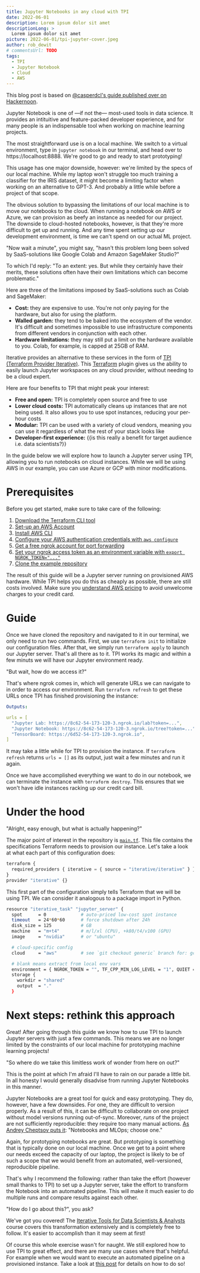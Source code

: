 ```yaml
---
title: Jupyter Notebooks in any cloud with TPI
date: 2022-06-01
description: Lorem ipsum dolor sit amet
descriptionLong: >
  Lorem ipsum dolor sit amet
picture: 2022-06-01/tpi-jupyter-cover.jpeg
author: rob_dewit
# commentsUrl: TODO
tags:
  - TPI
  - Jupyter Notebook
  - Cloud
  - AWS
---
```


<admon type="info">

This blog post is based on
[@casperdcl's guide published over on Hackernoon](https://hackernoon.com/using-jupytertensorboard-in-any-cloud-with-one-command).

</admon>

Jupyter Notebook is one of —if not the— most-used tools in data science. It
provides an intituitive and feature-packed developer experience, and for many
people is an indispensable tool when working on machine learning projects.

The most straightforward use is on a local machine. We switch to a virtual
environment, type in `jupyter notebook` in our terminal, and head over to
https://localhost:8888. We're good to go and ready to start prototyping!

This usage has one major downside, however: we're limited by the specs of our
local machine. While my laptop won't struggle too much training a classifier for
the IRIS dataset, it might become a limiting factor when working on an
alternative to GPT-3. And probably a little while before a project of that
scope.

The obvious solution to bypassing the limitations of our local machine is to
move our notebooks to the cloud. When running a notebook on AWS or Azure, we can
provision as beefy an instance as needed for our project. The downside to
cloud-hosted notebooks, however, is that they're more difficult to get up and
running. And any time spent setting up our development environment, is time we
can't spend on our actual ML project.

"Now wait a minute", you might say, "hasn't this problem long been solved by
SaaS-solutions like Google Colab and Amazon SageMaker Studio?"

To which I'd reply: "To an extent: yes. But while they certainly have their
merits, these solutions often have their own limitations which can become
problematic."

Here are three of the limitations imposed by SaaS-solutions such as Colab and
SageMaker:

- **Cost:** they are expensive to use. You're not only paying for the hardware,
  but also for using the platform.
- **Walled garden:** they tend to be baked into the ecosystem of the vendor.
  It's difficult and sometimes impossible to use infrastructure components from
  different vendors in conjunction with each other.
- **Hardware limitations:** they may still put a limit on the hardware available
  to you. Colab, for example, is capped at 25GB of RAM.

Iterative provides an alternative to these services in the form of
[TPI (Terraform Provider Iterative)](https://github.com/iterative/terraform-provider-iterative).
This [Terraform](https://www.terraform.io/) plugin gives us the ability to
easily launch Jupyter workspaces on any cloud provider, without needing to be a
cloud expert.

Here are four benefits to TPI that might peak your interest:

- **Free and open:** TPI is completely open source and free to use
- **Lower cloud costs:** TPI automatically cleans up instances that are not
  being used. It also allows you to use spot instances, reducing your per-hour
  costs
- **Modular:** TPI can be used with a variety of cloud vendors, meaning you can
  use it regardless of what the rest of your stack looks like
- **Developer-first experience:** {{is this really a benefit for target audience
  i.e. data scientists?}}

In the guide below we will explore how to launch a Jupyter server using TPI,
allowing you to run notebooks on cloud instances. While we will be using AWS in
our example, you can use Azure or GCP with minor modifications.

# Prerequisites

Before you get started, make sure to take care of the following:

1. [Download the Terraform CLI tool](https://www.terraform.io/downloads)
1. [Set-up an AWS Account](https://aws.amazon.com/)
1. [Install AWS CLI](https://docs.aws.amazon.com/cli/latest/userguide/getting-started-install.html)
1. [Configure your AWS authentication credentials with `aws configure`](https://docs.aws.amazon.com/cli/latest/userguide/cli-configure-files.html)
1. [Get a free ngrok account for port forwarding](https://ngrok.com/)
1. [Set your ngrok access token as an environment variable with `export NGROK_TOKEN="..."`](https://www.twilio.com/blog/2017/01/how-to-set-environment-variables.html)
1. [Clone the example repository](https://github.com/iterative/blog-tpi-jupyter)

<admon type="warn">

The result of this guide will be a Jupyter server running on provisioned AWS
hardware. While TPI helps you do this as cheaply as possible, there are still
costs involved. Make sure you
[understand AWS pricing](https://aws.amazon.com/ec2/pricing/) to avoid unwelcome
charges to your credit card.

</admon>

# Guide

Once we have cloned the repository and navigated to it in our terminal, we only
need to run two commands. First, we use `terraform init` to initialize our
configuration files. After that, we simply run `terraform apply` to launch our
Jupyter server. That's all there as to it. TPI works its magic and within a few
minuts we will have our Jupyter environment ready.

"But wait, how do we access it?"

That's where ngrok comes in, which will generate URLs we can navigate to in
order to access our environment. Run `terraform refresh` to get these URLs once
TPI has finished provisioning the instance:

```yaml
Outputs:

urls = [
  "Jupyter Lab: https://8c62-54-173-120-3.ngrok.io/lab?token=...",
  "Jupyter Notebook: https://8c62-54-173-120-3.ngrok.io/tree?token=...",
  "TensorBoard: https://6d52-54-173-120-3.ngrok.io",
]
```

<admon type="info">

It may take a little while for TPI to provision the instance. If
`terraform refresh` returns `urls = []` as its output, just wait a few minutes
and run it again.

</admon>

Once we have accomplished everything we want to do in our notebook, we can
terminate the instance with `terraform destroy`. This ensures that we won't have
idle instances racking up our credit card bill.

# Under the hood

"Alright, easy enough, but what is actually happening?"

The major point of interest in the repository is
[`main.tf`](https://github.com/iterative/blog-tpi-jupyter/blob/aws/main.tf).
This file contains the specifications Terraform needs to provision our instance.
Let's take a look at what each part of this configuration does:

```python
terraform {
  required_providers { iterative = { source = "iterative/iterative" } }
}
provider "iterative" {}
```

This first part of the configuration simply tells Terraform that we will be
using TPI. We can consider it analogous to a package import in Python.

```bash
resource "iterative_task" "jupyter_server" {
  spot      = 0             # auto-priced low-cost spot instance
  timeout   = 24*60*60      # force shutdown after 24h
  disk_size = 125           # GB
  machine   = "m+t4"        # m/l/xl (CPU), +k80/t4/v100 (GPU)
  image     = "nvidia"      # or "ubuntu"

  # cloud-specific config
  cloud     = "aws"         # see `git checkout generic` branch for: gcp, az, k8s

  # blank means extract from local env vars
  environment = { NGROK_TOKEN = "", TF_CPP_MIN_LOG_LEVEL = "1", QUIET = "1", GITHUB_USER = "username" }
  storage {
    workdir = "shared"
    output  = "."
  }
```

# Next steps: rethink this approach

Great! After going through this guide we know how to use TPI to launch Jupyter
servers with just a few commands. This means we are no longer limited by the
constraints of our local machine for prototyping machine learning projects!

"So where do we take this limitless work of wonder from here on out?"

This is the point at which I'm afraid I'll have to rain on our parade a little
bit. In all honesty I would generally disadvise from running Jupyter Notebooks
in this manner.

Jupyter Notebooks are a great tool for quick and easy prototyping. They do,
however, have a few downsides. For one, they are difficult to version properly.
As a result of this, it can be difficult to collaborate on one project without
model versions running out-of-sync. Moreover, _runs_ of the project are not
sufficiently reproducible: they require too many manual actions.
[As Andrey Cheptsov puts it](https://mlopsfluff.dstack.ai/p/notebooks-and-mlops-choose-one?s=r):
"Notebooks and MLOps; choose one."

Again, for prototyping notebooks are great. But prototyping is something that is
typically done on our local machine. Once we get to a point where our needs
exceed the capacity of our laptop, the project is likely to be of such a scope
that we would benefit from an automated, well-versioned, reproducible pipeline.

That's why I recommend the following: rather than take the effort (however small
thanks to TPI) to set up a Jupyter server, take the effort to transform the
Notebook into an automated pipeline. This will make it much easier to do
multiple runs and compare results against each other.

"How do I go about this?", you ask?

We've got you covered! The
[Iterative Tools for Data Scientists & Analysts](https://learn.iterative.ai/course/data-scientist-path)
course covers this transformation extensively and is completely free to follow.
It's easier to accomplish than it may seem at first!

Of course this whole exercise wasn't for naught. We still explored how to use
TPI to great effect, and there are many use cases where that's helpful. For
example when we would want to execute an automated pipeline on a provisioned
instance. Take a look at
[this post](https://dvc.org/blog/local-experiments-to-cloud-with-tpi) for
details on how to do so!

<!-- ## Downsides to Google Colab

https://analyticsindiamag.com/explained-5-drawback-of-google-colab/#:~:text=Limited%20Space%20%26%20Time%3A%20The%20Google,the%20complex%20functions%20to%20execute.
https://towardsdatascience.com/why-i-moved-from-google-colab-and-amazon-sagemaker-to-saturn-cloud-675f0a51ece1

- Closed environment, only pre-approved packages
- Storage constraints: coopts Google Drive storage
- Entire GDrive accessible in Colab, so sharing exposes a lot of data
- Pricing https://colab.research.google.com/signup#
- Limits to specifications wrt memory and processing power
- Reproducibility/versioning difficult
- Not really Jupyter; renamed stuff
- No real-time collaboration

## Downsides to Amazon SageMaker

https://towardsdatascience.com/why-i-moved-from-google-colab-and-amazon-sagemaker-to-saturn-cloud-675f0a51ece1

- All data stored on S3 (problem with large datasets, e.g. images or videos)
- Download data for every training instance (100Gb takes 20 minutes) -->
